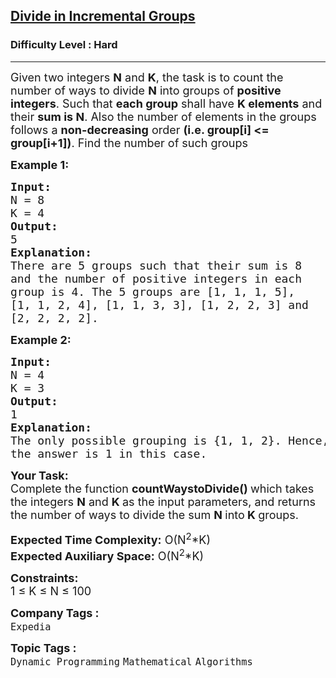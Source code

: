 <h2><a href="https://www.geeksforgeeks.org/problems/divide-in-incremental-groups--170647/1?page=1&difficulty=Hard&status=unsolved&sortBy=submissions">Divide in Incremental Groups</a></h2><h3>Difficulty Level : Hard</h3><hr><div class="problems_problem_content__Xm_eO"><p><span style="font-size:18px">Given two integers <strong>N</strong> and <strong>K</strong>, the task is to count the number of ways to divide <strong>N</strong> into groups of <strong>positive integers</strong>. Such that <strong>each group</strong> shall have <strong>K elements</strong> and their <strong>sum is N</strong>. Also the number of elements in the groups follows a <strong>non-decreasing</strong> order <strong>(i.e. group[i] &lt;= group[i+1])</strong>. Find the number of such groups</span></p>

<p><span style="font-size:18px"><strong>Example 1:</strong></span></p>

<pre><span style="font-size:18px"><strong>Input:</strong>
N = 8
K = 4
<strong>Output:</strong>
5
<strong>Explanation:</strong>
There are 5 groups such that their sum is 8 
and the number of positive integers in each 
group is 4.&nbsp;The 5 groups are [1, 1, 1, 5], 
[1, 1, 2, 4], [1, 1, 3, 3], [1, 2, 2, 3] and 
[2, 2, 2, 2].</span></pre>

<p><span style="font-size:18px"><strong>Example 2:</strong></span></p>

<pre><span style="font-size:18px"><strong>Input: </strong>
N = 4
K = 3
<strong>Output:</strong>
1
<strong>Explanation: </strong>
The only possible grouping is {1, 1, 2}. Hence,</span>
<span style="font-size:18px">the answer is 1 in this case.</span></pre>

<p><span style="font-size:18px"><strong>Your Task:</strong><br>
Complete the function <strong>countWaystoDivide</strong><strong>() </strong>which takes the integers&nbsp;<strong>N</strong>&nbsp;and <strong>K&nbsp;</strong>as the input parameters, and returns the number of ways to divide the sum <strong>N </strong>into<strong> K&nbsp;</strong>groups.</span></p>

<p><span style="font-size:18px"><strong>Expected Time Complexity:</strong>&nbsp;O(N<sup>2</sup>*K)<br>
<strong>Expected Auxiliary Space:</strong>&nbsp;O(N<sup>2</sup></span><span style="font-size:18px">*K)</span></p>

<p><span style="font-size:18px"><strong>Constraints:</strong><br>
1 ≤ K ≤&nbsp;N ≤ 100</span></p>
</div><p><span style=font-size:18px><strong>Company Tags : </strong><br><code>Expedia</code>&nbsp;<br><p><span style=font-size:18px><strong>Topic Tags : </strong><br><code>Dynamic Programming</code>&nbsp;<code>Mathematical</code>&nbsp;<code>Algorithms</code>&nbsp;